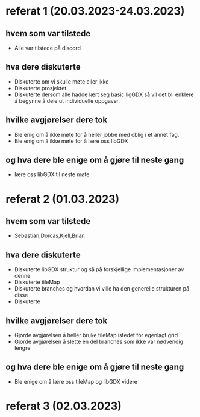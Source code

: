 # referat 1 (20.03.2023-24.03.2023)
## hvem som var tilstede
* Alle var tilstede på discord
## hva dere diskuterte
* Diskuterte om vi skulle møte eller ikke
* Diskuterte prosjektet. 
* Diskuterte dersom alle hadde lært seg basic ligGDX så vil det bli enklere å begynne å dele ut individuelle oppgaver.
## hvilke avgjørelser dere tok
* Ble enig om å ikke møte for å heller jobbe med oblig i et annet fag.
* Ble enig om å ikke møte for å lære oss libGDX
## og hva dere ble enige om å gjøre til neste gang 
* lære oss libGDX til neste møte


# referat 2 (01.03.2023)
## hvem som var tilstede
* Sebastian,Dorcas,Kjell,Brian
## hva dere diskuterte 
* Diskuterte libGDX struktur og så på forskjellige implementasjoner av denne
* Diskuterte tileMap
* Diskuterte branches og hvordan vi ville ha den generelle strukturen på disse
* Diskuterte 
## hvilke avgjørelser dere tok
* Gjorde avgjørelsen å heller bruke tileMap istedet for egenlagt grid
* Gjorde avgjørelsen å slette en del branches som ikke var nødvendig lengre
## og hva dere ble enige om å gjøre til neste gang
* Ble enige om å lære oss tileMap og libGDX videre

# referat 3 (02.03.2023)